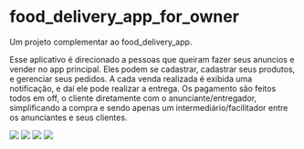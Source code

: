 # food_delivery_app_for_owner

Um projeto complementar ao food_delivery_app.

Esse aplicativo é direcionado a pessoas que queiram fazer seus anuncios e vender no app principal. Eles podem se cadastrar, cadastrar seus produtos, e gerenciar seus pedidos. A cada venda realizada é exibida uma notificação, e daí ele pode realizar a entrega. Os pagamento são feitos todos em off, o cliente diretamente com o anunciante/entregador, simplificando a compra e sendo apenas um intermediário/facilitador entre os anunciantes e seus clientes.

![](/owner_food_delivery_app/screenshots/screenshot.png)
![](/owner_food_delivery_app/screenshots/screenshot2.png)
![](/owner_food_delivery_app/screenshots/screenshot3.png)
![](/owner_food_delivery_app/screenshots/screenshot4.png)
